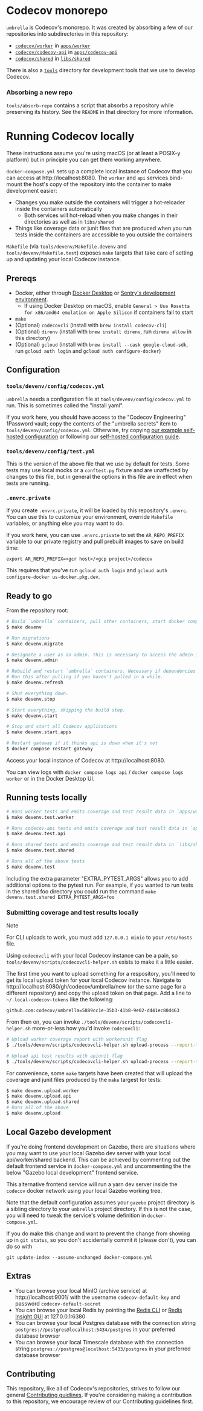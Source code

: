 # Codecov monorepo

`umbrella` is Codecov's monorepo. It was created by absorbing a few of our repositories into subdirectories in this repository:

- [`codecov/worker`](https://github.com/codecov/worker) in [`apps/worker`](apps/worker)
- [`codecov/codecov-api`](https://github.com/codecov/codecov-api) in [`apps/codecov-api`](apps/codecov-api)
- [`codecov/shared`](https://github.com/codecov/shared) in [`libs/shared`](libs/shared)

There is also a [`tools`](tools) directory for development tools that we use to develop Codecov.

### Absorbing a new repo

`tools/absorb-repo` contains a script that absorbs a repository while preserving its history. See the `README` in that directory for more information.

# Running Codecov locally

These instructions assume you're using macOS (or at least a POSIX-y platform) but in principle you can get them working anywhere.

`docker-compose.yml` sets up a complete local instance of Codecov that you can access at http://localhost:8080. The `worker` and `api` services bind-mount the host's copy of the repository into the container to make development easier:

- Changes you make outside the containers will trigger a hot-reloader inside the containers automatically
  - Both services will hot-reload when you make changes in their directories as well as in `libs/shared`
- Things like coverage data or junit files that are produced when you run tests inside the containers are accessible to you outside the containers

`Makefile` (via `tools/devenv/Makefile.devenv` and `tools/devenv/Makefile.test`) exposes `make` targets that take care of setting up and updating your local Codecov instance.

## Prereqs

- Docker, either through [Docker Desktop](https://docs.docker.com/desktop/) or [Sentry's development environment](https://develop.sentry.dev/development-infrastructure/environment/).
  - If using Docker Desktop on macOS, enable `General > Use Rosetta for x86/amd64 emulation on Apple Silicon` if containers fail to start
- `make`
- (Optional) `codecovcli` (install with `brew install codecov-cli`)
- (Optional) `direnv` (install with `brew install direnv`, run `direnv allow` in this directory)
- (Optional) `gcloud` (install with `brew install --cask google-cloud-sdk`, run `gcloud auth login` and `gcloud auth configure-docker`)

## Configuration

### `tools/devenv/config/codecov.yml`

`umbrella` needs a configuration file at `tools/devenv/config/codecov.yml` to run. This is sometimes called the "install yaml".

If you work here, you should have access to the "Codecov Engineering" 1Password vault; copy the contents of the "umbrella secrets" item to `tools/devenv/config/codecov.yml`. Otherwise, try copying [our example self-hosted configuration](https://github.com/codecov/self-hosted/blob/main/config/codecov.yml) or following our [self-hosted configuration guide](https://docs.codecov.com/docs/configuration).

### `tools/devenv/config/test.yml`
This is the version of the above file that we use by default for tests. Some tests may use local mocks or a `conftest.py` fixture and are unaffected by changes to this file, but in general the options in this file are in effect when tests are running.

### `.envrc.private`

If you create `.envrc.private`, it will be loaded by this repository's `.envrc`. You can use this to customize your environment, override `Makefile` variables, or anything else you may want to do.

If you work here, you can use `.envrc.private` to set the `AR_REPO_PREFIX` variable to our private registry and pull prebuilt images to save on build time:

```
export AR_REPO_PREFIX=<gcr host>/<gcp project>/codecov
```

This requires that you've run `gcloud auth login` and `gcloud auth configure-docker us-docker.pkg.dev`.

## Ready to go

From the repository root:

```sh
# Build `umbrella` containers, pull other containers, start docker compose
$ make devenv

# Run migrations
$ make devenv.migrate

# Designate a user as an admin. This is necessary to access the admin interface.
$ make devenv.admin

# Rebuild and restart `umbrella` containers. Necessary if dependencies change.
# Run this after pulling if you haven't pulled in a while.
$ make devenv.refresh

# Shut everything down.
$ make devenv.stop

# Start everything, skipping the build step.
$ make devenv.start

# Stop and start all Codecov applications
$ make devenv.start.apps

# Restart gateway if it thinks api is down when it's not
$ docker compose restart gateway
```

Access your local instance of Codecov at http://localhost:8080.

You can view logs with `docker compose logs api` / `docker compose logs worker` or in the Docker Desktop UI.

## Running tests locally

```sh
# Runs worker tests and emits coverage and test result data in `apps/worker`
$ make devenv.test.worker

# Runs codecov-api tests and emits coverage and test result data in `apps/codecov-api`
$ make devenv.test.api

# Runs shared tests and emits coverage and test result data in `libs/shared/tests`
$ make devenv.test.shared

# Runs all of the above tests
$ make devenv.test
```

Including the extra parameter "EXTRA_PYTEST_ARGS" allows you to add additional options to the pytest run. For example, if you wanted to run tests in the shared foo directory you could
run the command `make devenv.test.shared EXTRA_PYTEST_ARGS=foo`

### Submitting coverage and test results locally

> [!NOTE]
> For CLI uploads to work, you must add `127.0.0.1 minio` to your `/etc/hosts` file.

Using `codecovcli` with your local Codecov instance can be a pain, so `tools/devenv/scripts/codecovcli-helper.sh` exists to make it a little easier.

The first time you want to upload something for a respository, you'll need to get its local upload token for your local Codecov instance. Navigate to http://localhost:8080/gh/codecov/umbrella/new (or the same page for a different repository) and copy the upload token on that page. Add a line to `~/.local-codecov-tokens` like the following:

```
github.com:codecov/umbrella=5889cc1e-35b3-41b8-9e02-d441ec80d463
```

From then on, you can invoke `./tools/devenv/scripts/codecovcli-helper.sh` more-or-less how you'd invoke `codecovcli`:

```sh
# Upload worker coverage report with workerunit flag
$ ./tools/devenv/scripts/codecovcli-helper.sh upload-process --report-type coverage -f apps/worker/coverage.xml -F workerunit

# Upload api test results with apiunit flag
$ ./tools/devenv/scripts/codecovcli-helper.sh upload-process --report-type test_results -f apps/codecov-api/junit.xml -F apiunit
```

For convenience, some `make` targets have been created that will upload the coverage and junit files produced by the `make` targest for tests:

```sh
$ make devenv.upload.worker
$ make devenv.upload.api
$ make devenv.upload.shared
# Runs all of the above
$ make devenv.upload
```

## Local Gazebo development

If you're doing frontend development on Gazebo, there are situations where you
may want to use your local Gazebo dev server with your local api/worker/shared
backend. This can be achieved by commenting out the default frontend service in
`docker-compose.yml` and uncommenting the the below "Gazebo local development"
frontend service.

This alternative frontend service will run a yarn dev server inside the
`codecov` docker network using your local Gazebo working tree.

Note that the default configuration assumes your `gazebo` project directory is
a sibling directory to your `umbrella` project directory. If this is not the
case, you will need to tweak the service's volume definition in
`docker-compose.yml`.

If you do make this change and want to prevent the change from showing up in
`git status`, so you don't accidentally commit it (please don't), you can do
so with

```
git update-index --assume-unchanged docker-compose.yml
```

## Extras

- You can browse your local MinIO (archive service) at http://localhost:9001/ with the username `codecov-default-key` and password `codecov-default-secret`
- You can browse your local Redis by pointing the [Redis CLI](https://redis.io/docs/latest/develop/tools/cli/) or [Redis Insight GUI](https://redis.io/insight/) at 127.0.0.1:6380
- You can browse your local Postgres database with the connection string `postgres://postgres@localhost:5434/postgres` in your preferred database browser
- You can browse your local Timescale database with the connection string `postgres://postgres@localhost:5433/postgres` in your preferred database browser

## Contributing

This repository, like all of Codecov's repositories, strives to follow our general [Contributing guidlines](https://github.com/codecov/contributing). If you're considering making a contribution to this repository, we encourage review of our Contributing guidelines first.
